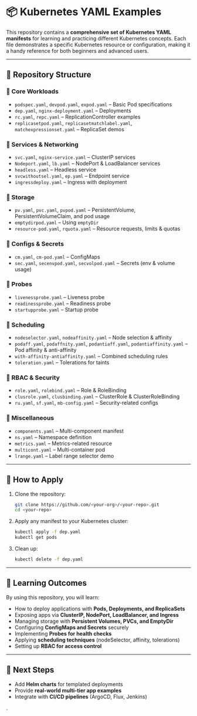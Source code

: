 

# 📦 Kubernetes YAML Examples

This repository contains a **comprehensive set of Kubernetes YAML manifests** for learning and practicing different Kubernetes concepts. Each file demonstrates a specific Kubernetes resource or configuration, making it a handy reference for both beginners and advanced users.

---

## 📂 Repository Structure

### 🔹 Core Workloads

* `podspec.yaml`, `devpod.yaml`, `expod.yaml` – Basic Pod specifications
* `dep.yaml`, `nginx-deployment.yaml` – Deployments
* `rc.yaml`, `repc.yaml` – ReplicationController examples
* `replicasetpod.yaml`, `replicasetmatchlabel.yaml`, `matchexpressionset.yaml` – ReplicaSet demos

### 🔹 Services & Networking

* `svc.yaml`, `nginx-service.yaml` – ClusterIP services
* `Nodeport.yaml`, `lb.yaml` – NodePort & LoadBalancer services
* `headless.yaml` – Headless service
* `svcwithoutsel.yaml`, `ep.yaml` – Endpoint service
* `ingressdeploy.yaml` – Ingress with deployment

### 🔹 Storage

* `pv.yaml`, `pvc.yaml`, `pvpod.yaml` – PersistentVolume, PersistentVolumeClaim, and pod usage
* `emptydirpod.yaml` – Using `emptyDir`
* `resource-pod.yaml`, `rquota.yaml` – Resource requests, limits & quotas

### 🔹 Configs & Secrets

* `cm.yaml`, `cm-pod.yaml` – ConfigMaps
* `sec.yaml`, `secenvpod.yaml`, `secvolpod.yaml` – Secrets (env & volume usage)

### 🔹 Probes

* `livenessprobe.yaml` – Liveness probe
* `readinessprobe.yaml` – Readiness probe
* `startupprobe.yaml` – Startup probe

### 🔹 Scheduling

* `nodeselector.yaml`, `nodeaffinity.yaml` – Node selection & affinity
* `podaff.yaml`, `podaffnity.yaml`, `podantiaff.yaml`, `podantiaffinity.yaml` – Pod affinity & anti-affinity
* `with-affinity-antiaffinity.yaml` – Combined scheduling rules
* `toleration.yaml` – Tolerations for taints

### 🔹 RBAC & Security

* `role.yaml`, `rolebind.yaml` – Role & RoleBinding
* `clusrole.yaml`, `clusbinding.yaml` – ClusterRole & ClusterRoleBinding
* `ru.yaml`, `sf.yaml`, `mb-config.yaml` – Security-related configs

### 🔹 Miscellaneous

* `components.yaml` – Multi-component manifest
* `ns.yaml` – Namespace definition
* `metrics.yaml` – Metrics-related resource
* `multicont.yaml` – Multi-container pod
* `lrange.yaml` – Label range selector demo

---

## 🚀 How to Apply

1. Clone the repository:

   ```bash
   git clone https://github.com/<your-org>/<your-repo>.git
   cd <your-repo>
   ```

2. Apply any manifest to your Kubernetes cluster:

   ```bash
   kubectl apply -f dep.yaml
   kubectl get pods
   ```

3. Clean up:

   ```bash
   kubectl delete -f dep.yaml
   ```

---

## 🎯 Learning Outcomes

By using this repository, you will learn:

* How to deploy applications with **Pods, Deployments, and ReplicaSets**
* Exposing apps via **ClusterIP, NodePort, LoadBalancer, and Ingress**
* Managing storage with **Persistent Volumes, PVCs, and EmptyDir**
* Configuring **ConfigMaps and Secrets** securely
* Implementing **Probes for health checks**
* Applying **scheduling techniques** (nodeSelector, affinity, tolerations)
* Setting up **RBAC for access control**

---

## 📌 Next Steps

* Add **Helm charts** for templated deployments
* Provide **real-world multi-tier app examples**
* Integrate with **CI/CD pipelines** (ArgoCD, Flux, Jenkins)

.

